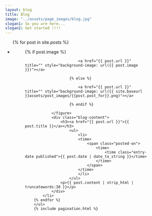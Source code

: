 ```yaml
---
layout: blog
title: Blog
image: "../assets/page_images/blog.jpg"
slogan1: So you are here...
slogan2: Get started !!!!
---
```



<div class="main">
		<ul class="blog-list">
		{% for post in site.posts %}
			<li>
				<figure class="" >
						{% if post.image %}
						
							<a href="{{ post.url }}" title="" style="background-image: url({{ post.image }})"></a>
						
						{% else %}
						
							<a href="{{ post.url }}" title="" style="background-image: url({{ site.baseurl }}assets/post_images/{{post.post_for}}.png)"></a>												
							
						{% endif %}
				
				</figure>
				<div class="blog-content">            
					<h3><a href="{{ post.url }}">{{ post.title }}</a></h3>            
						<ul>
							<li>
							<time>
								<span class="posted-on">
									<time>
										<time class="entry-date published">{{ post.date | date_to_string }}</time>
									</time>
								</span>
							</time>
							</li>
						</ul>
					<p>{{ post.content | strip_html | truncatewords:30 }}</p>
				</div>
			</li>
		{% endfor %}	
		</ul>
		{% include pagination.html %}
</div>
